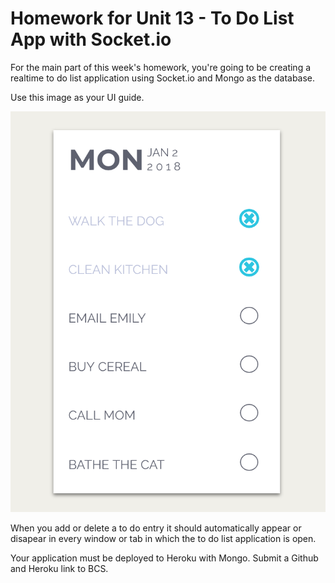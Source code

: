 # Homework for Unit 13 - To Do List App with Socket.io

For the main part of this week's homework, you're going to be creating a realtime to do list application using Socket.io and Mongo as the database.

Use this image as your UI guide.

![](images/todo.png)

When you add or delete a to do entry it should automatically appear or disapear in every window or tab in which the to do list application is open.

Your application must be deployed to Heroku with Mongo. Submit a Github and Heroku link to BCS.
